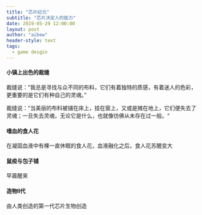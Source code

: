 ```yaml
---
title: "芯片纪元"
subtitle: "芯片决定人的能力"
date: 2019-05-29 12:00:00
layout: post
author: "aibow"
header-style: text
tags:
  - game desgin
---
```


#### 小镇上出色的裁缝

裁缝说：“我总是寻找与众不同的布料，它们有着独特的质感，有着迷人的色彩，更重要的是它们有种自己的灵魂。”

裁缝说：“当美丽的布料被铺在床上，挂在窗上，又或是摊在地上，它们便失去了灵魂；一旦失去灵魂，无论它是什么，也就像彷佛从未存在过一般。“



#### 嗜血的食人花

在凝固血液中有棵一直休眠的食人花，血液融化之后，食人花苏醒变大



#### 鼠疫与包子铺

早晨醒来



#### 造物Ⅱ代

由人类创造的第一代芯片生物创造
